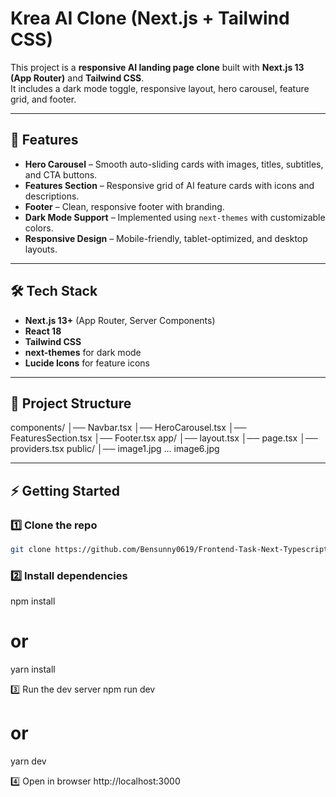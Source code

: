 # Krea AI Clone (Next.js + Tailwind CSS)

This project is a **responsive AI landing page clone** built with **Next.js 13 (App Router)** and **Tailwind CSS**.  
It includes a dark mode toggle, responsive layout, hero carousel, feature grid, and footer.

---

## 🚀 Features

- **Hero Carousel** – Smooth auto-sliding cards with images, titles, subtitles, and CTA buttons.  
- **Features Section** – Responsive grid of AI feature cards with icons and descriptions.  
- **Footer** – Clean, responsive footer with branding.  
- **Dark Mode Support** – Implemented using `next-themes` with customizable colors.  
- **Responsive Design** – Mobile-friendly, tablet-optimized, and desktop layouts.  

---

## 🛠️ Tech Stack

- **Next.js 13+** (App Router, Server Components)
- **React 18**
- **Tailwind CSS**
- **next-themes** for dark mode
- **Lucide Icons** for feature icons

---

## 📂 Project Structure

components/
│── Navbar.tsx
│── HeroCarousel.tsx
│── FeaturesSection.tsx
│── Footer.tsx
app/
│── layout.tsx
│── page.tsx
│── providers.tsx
public/
│── image1.jpg ... image6.jpg


---

## ⚡ Getting Started

### 1️⃣ Clone the repo
```bash
git clone https://github.com/Bensunny0619/Frontend-Task-Next-Typescript-and-tailwind.git
```

###  2️⃣ Install dependencies
npm install
# or
yarn install


3️⃣ Run the dev server
npm run dev
# or
yarn dev


4️⃣ Open in browser
http://localhost:3000
